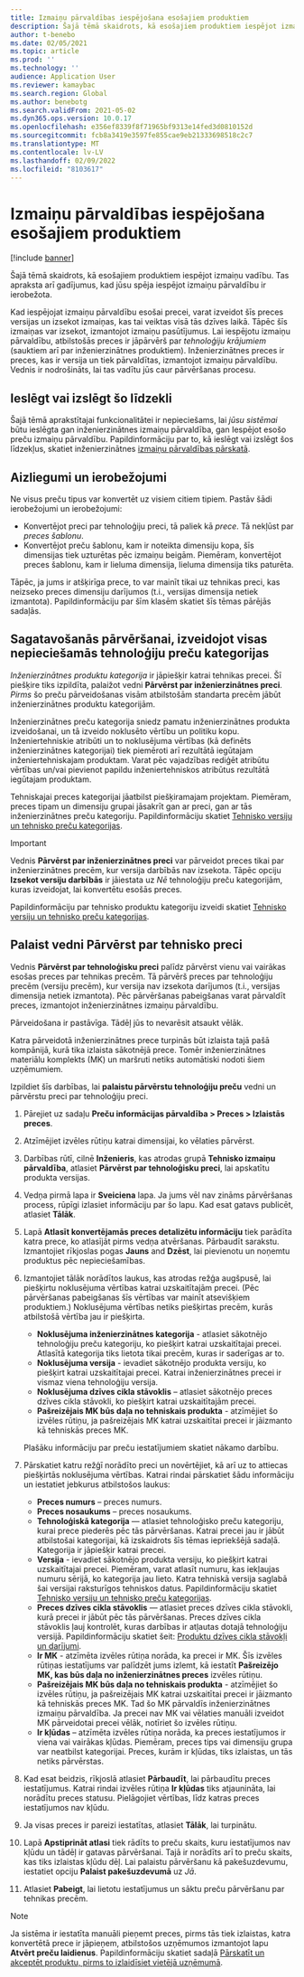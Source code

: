 ```yaml
---
title: Izmaiņu pārvaldības iespējošana esošajiem produktiem
description: Šajā tēmā skaidrots, kā esošajiem produktiem iespējot izmaiņu vadību. Tas apraksta arī gadījumus, kad jūsu spēja iespējot izmaiņu pārvaldību ir ierobežota.
author: t-benebo
ms.date: 02/05/2021
ms.topic: article
ms.prod: ''
ms.technology: ''
audience: Application User
ms.reviewer: kamaybac
ms.search.region: Global
ms.author: benebotg
ms.search.validFrom: 2021-05-02
ms.dyn365.ops.version: 10.0.17
ms.openlocfilehash: e356ef8339f8f71965bf9313e14fed3d0810152d
ms.sourcegitcommit: fcb8a3419e3597fe855cae9eb21333698518c2c7
ms.translationtype: MT
ms.contentlocale: lv-LV
ms.lasthandoff: 02/09/2022
ms.locfileid: "8103617"
---
```

# <a name="enable-change-management-on-existing-products"></a>Izmaiņu pārvaldības iespējošana esošajiem produktiem

[!include [banner](../../includes/banner.md)]

Šajā tēmā skaidrots, kā esošajiem produktiem iespējot izmaiņu vadību. Tas apraksta arī gadījumus, kad jūsu spēja iespējot izmaiņu pārvaldību ir ierobežota.

Kad iespējojat izmaiņu pārvaldību esošai precei, varat izveidot šīs preces versijas un izsekot izmaiņas, kas tai veiktas visā tās dzīves laikā. Tāpēc šīs izmaiņas var izsekot, izmantojot izmaiņu pasūtījumus. Lai iespējotu izmaiņu pārvaldību, atbilstošās preces ir jāpārvērš par *tehnoloģiju krājumiem* (sauktiem arī par inženierzinātnes produktiem). Inženierzinātnes preces ir preces, kas ir versija un tiek pārvaldītas, izmantojot izmaiņu pārvaldību. Vednis ir nodrošināts, lai tas vadītu jūs caur pārvēršanas procesu.

## <a name="turn-this-feature-on-or-off"></a>Ieslēgt vai izslēgt šo līdzekli

Šajā tēmā aprakstītajai funkcionalitātei ir nepieciešams, lai *jūsu* *sistēmai* būtu ieslēgta gan inženierzinātnes izmaiņu pārvaldība, gan Iespējot esošo preču izmaiņu pārvaldību. Papildinformāciju par to, kā ieslēgt vai izslēgt šos līdzekļus, skatiet inženierzinātnes [izmaiņu pārvaldības pārskatā](product-engineering-overview.md).

## <a name="restrictions-and-limitations"></a>Aizliegumi un ierobežojumi

Ne visus preču tipus var konvertēt uz visiem citiem tipiem. Pastāv šādi ierobežojumi un ierobežojumi:

- Konvertējot preci par tehnoloģiju preci, tā paliek kā *prece*. Tā nekļūst par *preces šablonu*.
- Konvertējot preču šablonu, kam ir noteikta dimensiju kopa, šīs dimensijas tiek uzturētas pēc izmaiņu beigām. Piemēram, konvertējot preces šablonu, kam ir lieluma dimensija, lieluma dimensija tiks paturēta.

Tāpēc, ja jums ir atšķirīga prece, to var mainīt tikai uz tehnikas preci, kas neizseko preces dimensiju darījumos (t.i., versijas dimensija netiek izmantota). Papildinformāciju par šīm klasēm skatiet šīs tēmas pārējās sadaļās.

## <a name="prepare-for-conversion-by-creating-all-required-engineering-product-categories"></a>Sagatavošanās pārvēršanai, izveidojot visas nepieciešamās tehnoloģiju preču kategorijas

*Inženierzinātnes produktu kategorija* ir jāpiešķir katrai tehnikas precei. Šī piešķire tiks izpildīta, palaižot vedni **Pārvērst par inženierzinātnes preci**. *Pirms* šo preču pārveidošanas visām atbilstošām standarta precēm jābūt inženierzinātnes produktu kategorijām.

Inženierzinātnes preču kategorija sniedz pamatu inženierzinātnes produkta izveidošanai, un tā izveido noklusēto vērtību un politiku kopu. Inženiertehniskie atribūti un to noklusējuma vērtības (kā definēts inženierzinātnes kategorijai) tiek piemēroti arī rezultātā iegūtajam inženiertehniskajam produktam. Varat pēc vajadzības rediģēt atribūtu vērtības un/vai pievienot papildu inženiertehniskos atribūtus rezultātā iegūtajam produktam.

Tehniskajai preces kategorijai jāatbilst piešķiramajam projektam. Piemēram, preces tipam un dimensiju grupai jāsakrīt gan ar preci, gan ar tās inženierzinātnes preču kategoriju. Papildinformāciju skatiet [Tehnisko versiju un tehnisko preču kategorijas](engineering-versions-product-category.md).

> [!IMPORTANT]
> Vednis **Pārvērst par inženierzinātnes preci** var pārveidot preces tikai par inženierzinātnes precēm, kur versija darbībās nav izsekota. Tāpēc opciju **Izsekot versiju darbībās** ir jāiestata uz *Nē* tehnoloģiju preču kategorijām, kuras izveidojat, lai konvertētu esošās preces.

Papildinformāciju par tehnisko produktu kategoriju izveidi skatiet [Tehnisko versiju un tehnisko preču kategorijas](engineering-versions-product-category.md).

## <a name="run-the-convert-to-engineering-product-wizard"></a>Palaist vedni Pārvērst par tehnisko preci

Vednis **Pārvērst par tehnoloģisku preci** palīdz pārvērst vienu vai vairākas esošas preces par tehnikas precēm. Tā pārvērš preces par tehnoloģiju precēm (versiju precēm), kur versija nav izsekota darījumos (t.i., versijas dimensija netiek izmantota). Pēc pārvēršanas pabeigšanas varat pārvaldīt preces, izmantojot inženierzinātnes izmaiņu pārvaldību.

Pārveidošana ir pastāvīga. Tādēļ jūs to nevarēsit atsaukt vēlāk. 

Katra pārveidotā inženierzinātnes prece turpinās būt izlaista tajā pašā kompānijā, kurā tika izlaista sākotnējā prece. Tomēr inženierzinātnes materiālu komplekts (MK) un maršruti netiks automātiski nodoti šiem uzņēmumiem.

Izpildiet šīs darbības, lai **palaistu pārvērstu tehnoloģiju preču** vedni un pārvērstu preci par tehnoloģiju preci.

1. Pārejiet uz sadaļu **Preču informācijas pārvaldība \> Preces \> Izlaistās preces**.
1. Atzīmējiet izvēles rūtiņu katrai dimensijai, ko vēlaties pārvērst.
1. Darbības rūtī, cilnē **Inženieris**, kas atrodas grupā **Tehnisko izmaiņu pārvaldība**, atlasiet **Pārvērst par tehnoloģisku preci**, lai apskatītu produkta versijas.
1. Vedņa pirmā lapa ir **Sveiciena** lapa. Ja jums vēl nav zināms pārvēršanas process, rūpīgi izlasiet informāciju par šo lapu. Kad esat gatavs publicēt, atlasiet **Tālāk**.
1. Lapā **Atlasīt konvertējamās preces detalizētu informāciju** tiek parādīta katra prece, ko atlasījāt pirms vedņa atvēršanas. Pārbaudīt sarakstu. Izmantojiet rīkjoslas pogas **Jauns** and **Dzēst**, lai pievienotu un noņemtu produktus pēc nepieciešamības.
1. Izmantojiet tālāk norādītos laukus, kas atrodas režģa augšpusē, lai piešķirtu noklusējuma vērtības katrai uzskaitītajām precei. (Pēc pārvēršanas pabeigšanas šīs vērtības var mainīt atsevišķiem produktiem.) Noklusējuma vērtības netiks piešķirtas precēm, kurās atbilstošā vērtība jau ir piešķirta.

    - **Noklusējuma inženierzinātnes kategorija** - atlasiet sākotnējo tehnoloģiju preču kategoriju, ko piešķirt katrai uzskaitītajai precei. Atlasītā kategorija tiks lietota tikai precēm, kuras ir saderīgas ar to.
    - **Noklusējuma versija** - ievadiet sākotnējo produkta versiju, ko piešķirt katrai uzskaitītajai precei. Katrai inženierzinātnes precei ir vismaz viena tehnoloģiju versija.
    - **Noklusējuma dzīves cikla stāvoklis** – atlasiet sākotnējo preces dzīves cikla stāvokli, ko piešķirt katrai uzskaitītajām precei.
    - **Pašreizējais MK būs daļa no tehniskais produkta** - atzīmējiet šo izvēles rūtiņu, ja pašreizējais MK katrai uzskaitītai precei ir jāizmanto kā tehniskās preces MK.

    Plašāku informāciju par preču iestatījumiem skatiet nākamo darbību.

1. Pārskatiet katru režģī norādīto preci un novērtējiet, kā arī uz to attiecas piešķirtās noklusējuma vērtības. Katrai rindai pārskatiet šādu informāciju un iestatiet jebkurus atbilstošos laukus:

    - **Preces numurs** – preces numurs.
    - **Preces nosaukums** – preces nosaukums.
    - **Tehnoloģiskā kategorija** — atlasiet tehnoloģisko preču kategoriju, kurai prece piederēs pēc tās pārvēršanas. Katrai precei jau ir jābūt atbilstošai kategorijai, kā izskaidrots šīs tēmas iepriekšējā sadaļā. Kategorija ir jāpiešķir katrai precei.
    - **Versija** - ievadiet sākotnējo produkta versiju, ko piešķirt katrai uzskaitītajai precei. Piemēram, varat atlasīt numuru, kas iekļaujas numuru sērijā, ko kategorija jau lieto. Katra tehniskā versija saglabā šai versijai raksturīgos tehniskos datus. Papildinformāciju skatiet [Tehnisko versiju un tehnisko preču kategorijas](engineering-versions-product-category.md).
    - **Preces dzīves cikla stāvoklis** — atlasiet preces dzīves cikla stāvokli, kurā precei ir jābūt pēc tās pārvēršanas. Preces dzīves cikla stāvoklis ļauj kontrolēt, kuras darbības ir atļautas dotajā tehnoloģiju versijā. Papildinformāciju skatiet šeit: [Produktu dzīves cikla stāvokļi un darījumi](product-lifecycle-state-transactions.md).
    - **Ir MK** - atzīmēta izvēles rūtiņa norāda, ka precei ir MK. Šīs izvēles rūtiņas iestatījums var palīdzēt jums izlemt, kā iestatīt **Pašreizējo MK, kas būs daļa no inženierzinātnes preces** izvēles rūtiņu.
    - **Pašreizējais MK būs daļa no tehniskais produkta** - atzīmējiet šo izvēles rūtiņu, ja pašreizējais MK katrai uzskaitītai precei ir jāizmanto kā tehniskās preces MK. Tad šo MK pārvaldīs inženierzinātnes izmaiņu pārvaldība. Ja precei nav MK vai vēlaties manuāli izveidot MK pārveidotai precei vēlāk, notīriet šo izvēles rūtiņu.
    - **Ir kļūdas** – atzīmēta izvēles rūtiņa norāda, ka preces iestatījumos ir viena vai vairākas kļūdas. Piemēram, preces tips vai dimensiju grupa var neatbilst kategorijai. Preces, kurām ir kļūdas, tiks izlaistas, un tās netiks pārvērstas.

1. Kad esat beidzis, rīkjoslā atlasiet **Pārbaudīt**, lai pārbaudītu preces iestatījumus. Katrai rindai izvēles rūtiņa **Ir kļūdas** tiks atjaunināta, lai norādītu preces statusu. Pielāgojiet vērtības, līdz katras preces iestatījumos nav kļūdu.
1. Ja visas preces ir pareizi iestatītas, atlasiet **Tālāk**, lai turpinātu.
1. Lapā **Apstiprināt atlasi** tiek rādīts to preču skaits, kuru iestatījumos nav kļūdu un tādēļ ir gatavas pārvēršanai. Tajā ir norādīts arī to preču skaits, kas tiks izlaistas kļūdu dēļ. Lai palaistu pārvēršanu kā pakešuzdevumu, iestatiet opciju **Palaist pakešuzdevumā** uz *Jā*.
1. Atlasiet **Pabeigt**, lai lietotu iestatījumus un sāktu preču pārvēršanu par tehnikas precēm.

> [!NOTE]
> Ja sistēma ir iestatīta manuāli pieņemt preces, pirms tās tiek izlaistas, katra konvertētā prece ir jāpieņem, atbilstošos uzņēmumos izmantojot lapu **Atvērt preču laidienus**. Papildinformāciju skatiet sadaļā [Pārskatīt un akceptēt produktu, pirms to izlaidīsiet vietējā uzņēmumā](engineering-scenarios.md#accept).
